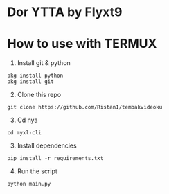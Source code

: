 # Dor YTTA by Flyxt9

# How to use with TERMUX
1. Install git & python
```
pkg install python
pkg install git
```
2. Clone this repo
```
git clone https://github.com/Ristan1/tembakvideoku
```
3. Cd nya
```
cd myxl-cli
```
3. Install dependencies
```
pip install -r requirements.txt
```
4. Run the script
```
python main.py
```
